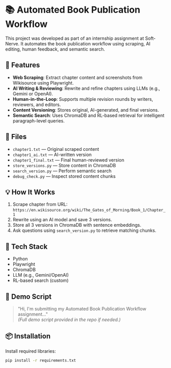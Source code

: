 # 📚 Automated Book Publication Workflow

This project was developed as part of an internship assignment at Soft-Nerve. It automates the book publication workflow using scraping, AI editing, human feedback, and semantic search.

## 🚀 Features

- **Web Scraping**: Extract chapter content and screenshots from Wikisource using Playwright.
- **AI Writing & Reviewing**: Rewrite and refine chapters using LLMs (e.g., Gemini or OpenAI).
- **Human-in-the-Loop**: Supports multiple revision rounds by writers, reviewers, and editors.
- **Content Versioning**: Stores original, AI-generated, and final versions.
- **Semantic Search**: Uses ChromaDB and RL-based retrieval for intelligent paragraph-level queries.

## 📁 Files

- `chapter1.txt` — Original scraped content  
- `chapter1_ai.txt` — AI-written version  
- `chapter1_final.txt` — Final human-reviewed version  
- `store_versions.py` — Store content in ChromaDB  
- `search_version.py` — Perform semantic search  
- `debug_check.py` — Inspect stored content chunks

## 💡 How It Works

1. Scrape chapter from URL:  
   `https://en.wikisource.org/wiki/The_Gates_of_Morning/Book_1/Chapter_1`
2. Rewrite using an AI model and save 3 versions.
3. Store all 3 versions in ChromaDB with sentence embeddings.
4. Ask questions using `search_version.py` to retrieve matching chunks.

## 🧠 Tech Stack

- Python
- Playwright
- ChromaDB
- LLM (e.g., Gemini/OpenAI)
- RL-based search (custom)

## 📝 Demo Script

> "Hi, I'm submitting my Automated Book Publication Workflow assignment..."  
> *(Full demo script provided in the repo if needed.)*

## 📦 Installation

Install required libraries:

```bash
pip install -r requirements.txt
